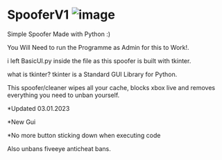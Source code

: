 # SpooferV1                   ![image](https://user-images.githubusercontent.com/123610758/214795461-25f97fc1-2f50-4803-832f-959be94d9b7b.png)




Simple Spoofer Made with Python :)

You Will Need to run the Programme as Admin for this to Work!.

i left BasicUI.py inside the file as this spoofer is built with tkinter.

what is tkinter? tkinter is a Standard GUI Library for Python.

This spoofer/cleaner wipes all your cache, blocks xbox live and removes everything you need to unban yourself.

*Updated 03.01.2023

*New Gui

*No more button sticking down when executing code

Also unbans fiveeye anticheat bans.


